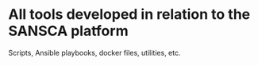 # All tools developed in relation to the SANSCA platform

Scripts, Ansible playbooks, docker files, utilities, etc.
